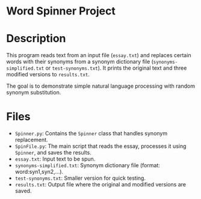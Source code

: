 # Word Spinner Project

# Description
This program reads text from an input file (`essay.txt`) and replaces certain words with their synonyms from a synonym dictionary file (`synonyms-simplified.txt` or `test-synonyms.txt`). It prints the original text and three modified versions to `results.txt`.

The goal is to demonstrate simple natural language processing with random synonym substitution.

# Files

- `Spinner.py`: Contains the `Spinner` class that handles synonym replacement.
- `SpinFile.py`: The main script that reads the essay, processes it using `Spinner`, and saves the results.
- `essay.txt`: Input text to be spun.
- `synonyms-simplified.txt`: Synonym dictionary file (format: word:syn1,syn2,...).
- `test-synonyms.txt`: Smaller version for quick testing.
- `results.txt`: Output file where the original and modified versions are saved.

